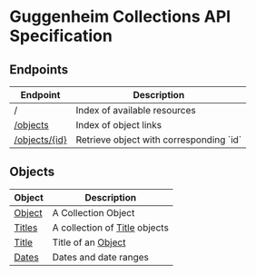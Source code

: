 Guggenheim Collections API Specification
========================================

## Endpoints
<table>
	<thead>
		<th>Endpoint</th>
		<th>Description</th>
	</thead>
	<tbody>
		<tr>
			<td>/</td>
			<td>Index of available resources</td>
		</tr>
		<tr>
			<td><a href="objects.md">/objects</a></td>
			<td>Index of object links</td>
		</tr>
		<tr>
			<td><a href="objects.md">/objects/{id}</a></td>
			<td>Retrieve object with corresponding `id`</td>
		</tr>
	</tbody>
</table>

## Objects

<table>
	<thead>
		<th>Object</th>
		<th>Description</th>
	</thead>
	<tbody>
		<tr>
			<td><a href="objects.md">Object</a></td>
			<td>A Collection Object</td>
		</tr>
		<tr>
			<td><a href="objects.md#titles-objects">Titles</a></td>
			<td>A collection of <a href="objects.md#title-objects">Title</a>
				objects</td>
		</tr>
		<tr>
			<td><a href="objects.md#title-objects">Title</a></td>
			<td>Title of an <a href="objects.md">Object</a></td>
		</tr>
		<tr>
			<td><a href="dates.md">Dates</a></td>
			<td>Dates and date ranges</td>
		</tr>
	</tbody>
</table>

